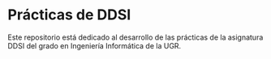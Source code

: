 # Prácticas de DDSI
Este repositorio está dedicado al desarrollo de las prácticas de la asignatura DDSI del grado en Ingeniería Informática de la UGR.